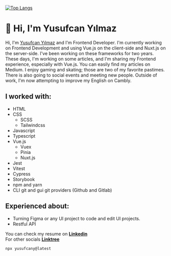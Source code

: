 [![Top Langs](https://github-readme-stats.vercel.app/api/top-langs/?username=yusufcany&layout=compact&theme=dracula)](https://github.com/anuraghazra/github-readme-stats)

# 👋 Hi, I'm Yusufcan Yılmaz
Hi, I'm [Yusufcan Yılmaz](https://yusufcanyilmaz.com) and I'm Frontend Developer. I'm currently working on Frontend Development and using Vue.js on the client-side and Nuxt.js on the server-side. I've been working on these frameworks for two years. These days, I'm working on some articles, and I'm sharing my Frontend experience, especially with Vue.js. You can easily find my articles on Medium. I enjoy gaming and skating; those are two of my favorite pastimes. There is also going to social events and meeting new people. Outside of work, I'm now attempting to improve my English on Cambly.

## I worked with:
  - HTML
  - CSS
    - SCSS
    - Tailwindcss
  - Javascript
  - Typescript
  - Vue.js
    - Vuex
    - Pinia
    - Nuxt.js
  - Jest
  - Vitest
  - Cypress
  - Storybook
  - npm and yarn
  - CLI git and gui git providers (Github and Gitlab)
  
## Experienced about:
  - Turning Figma or any UI project to code and edit UI projects.
  - Restful API

You can check my resume on [**Linkedin**](https://www.linkedin.com/in/yusufcan-yilmaz/) <br />
For other socials [**Linktree**](https://www.linktr.ee/yusufcany/)
```
npx yusufcany@latest
```
